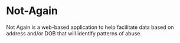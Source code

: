 # Not-Again

Not Again is a web-based application to help facilitate data based on address and/or DOB that will identify patterns of abuse. 

